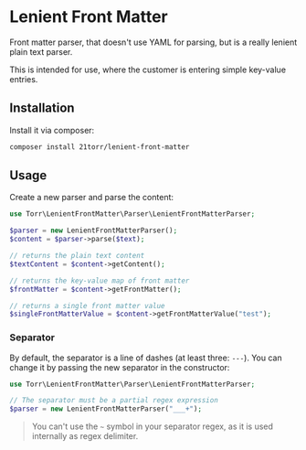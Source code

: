 Lenient Front Matter
====================

Front matter parser, that doesn't use YAML for parsing, but is a really lenient plain text parser.

This is intended for use, where the customer is entering simple key-value entries. 


Installation
------------

Install it via composer:

```bash
composer install 21torr/lenient-front-matter
```


Usage
-----

Create a new parser and parse the content:

```php
use Torr\LenientFrontMatter\Parser\LenientFrontMatterParser;

$parser = new LenientFrontMatterParser();
$content = $parser->parse($text);

// returns the plain text content
$textContent = $content->getContent();

// returns the key-value map of front matter
$frontMatter = $content->getFrontMatter();

// returns a single front matter value
$singleFrontMatterValue = $content->getFrontMatterValue("test");
```

### Separator

By default, the separator is a line of dashes (at least three: `---`).
You can change it by passing the new separator in the constructor:

```php
use Torr\LenientFrontMatter\Parser\LenientFrontMatterParser;

// The separator must be a partial regex expression
$parser = new LenientFrontMatterParser("___+");
```

> You can't use the `~` symbol in your separator regex, as it is used internally as regex delimiter.
